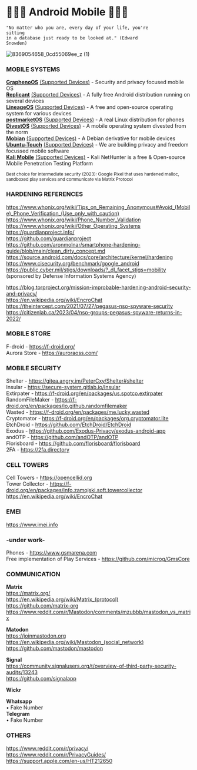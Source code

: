 # 📱📱📱 Android Mobile 📱📱📱 

<code>"No matter who you are, every day of your life, you're sitting</code>    
<code>in a database just ready to be looked at." (Edward Snowden)</code>    

![8369054658_0cd55069ee_z (1)](https://github.com/RENANZG/My-Android-Mobile/assets/53377291/3aba4180-6e30-4888-b177-a58637c74f18)

### MOBILE SYSTEMS
**[GraphenoOS](https://grapheneos.org)** [(Supported Devices)](https://grapheneos.org/faq#supported-devices) - Security and privacy focused mobile OS   
**[Replicant](https://www.replicant.us/)** [(Supported Devices)](https://redmine.replicant.us/projects/replicant/wiki/DeviceStatus) - A fully free Android distribution running on several devices   
**[LineageOS](https://wiki.lineageos.org/)** [(Supported Devices)](https://wiki.lineageos.org/devices/) - A free and open-source operating system for various devices   
**[postmarketOS](https://postmarketos.org/)** [(Supported Devices)](https://wiki.postmarketos.org/wiki/Devices) - A real Linux distribution for phones       
**[DivestOS](https://divestos.org/)** [(Supported Devices)](https://divestos.org/pages/devices) - A mobile operating system divested from the norm   
**[Mobian](https://mobian-project.org/)** [(Supported Devices)](https://wiki.debian.org/Mobian/Devices) - A Debian derivative for mobile devices   
**[Ubuntu-Touch](https://ubuntu-touch.io/)** [(Supported Devices)](https://ubports.com/nl/supported-products) - We are building privacy and freedom focussed mobile software   
**[Kali Mobile](https://www.kali.org/get-kali/#kali-mobile)** [(Supported Devices)](https://www.kali.org/get-kali/#kali-mobile) - Kali NetHunter is a free & Open-source Mobile Penetration Testing Platform   


<sub>Best choice for intermediate security (2023): Google Pixel that uses hardened malloc, sandboxed play services and communicate via Matrix Protocol</sub>    

### HARDENING REFERENCES  
https://www.whonix.org/wiki/Tips_on_Remaining_Anonymous#Avoid_(Mobile)_Phone_Verification_(Use_only_with_caution)  
https://www.whonix.org/wiki/Phone_Number_Validation  
https://www.whonix.org/wiki/Other_Operating_Systems  
https://guardianproject.info/  
https://github.com/guardianproject  
https://github.com/aronmolnar/smartphone-hardening-guide/blob/main/clean_dirty_concept.md    
https://source.android.com/docs/core/architecture/kernel/hardening  
https://www.cisecurity.org/benchmark/google_android  
https://public.cyber.mil/stigs/downloads/?_dl_facet_stigs=mobility (sponsored by Defense Information Systems Agency)      

https://blog.torproject.org/mission-improbable-hardening-android-security-and-privacy/  
https://en.wikipedia.org/wiki/EncroChat    
https://theintercept.com/2021/07/27/pegasus-nso-spyware-security    
https://citizenlab.ca/2023/04/nso-groups-pegasus-spyware-returns-in-2022/    


### MOBILE STORE  
F-droid - https://f-droid.org/  
Aurora Store - https://auroraoss.com/  

### MOBILE SECURITY  
Shelter - https://gitea.angry.im/PeterCxy/Shelter#shelter  
Insular - https://secure-system.gitlab.io/Insular  
Extirpater - https://f-droid.org/en/packages/us.spotco.extirpater  
RandomFileMaker - https://f-droid.org/en/packages/io.github.randomfilemaker  
Wasted - https://f-droid.org/en/packages/me.lucky.wasted  
Cryptomator - https://f-droid.org/en/packages/org.cryptomator.lite  
EtchDroid - https://github.com/EtchDroid/EtchDroid  
Exodus - https://github.com/Exodus-Privacy/exodus-android-app  
andOTP - https://github.com/andOTP/andOTP  
Florisboard - https://github.com/florisboard/florisboard  
2FA - https://2fa.directory  

### CELL TOWERS
Cell Towers - https://opencellid.org  
Tower Collector - https://f-droid.org/en/packages/info.zamojski.soft.towercollector  
https://en.wikipedia.org/wiki/EncroChat    

### EMEI   
https://www.imei.info  

### -under work-    
Phones - https://www.gsmarena.com  
Free implementation of Play Services - https://github.com/microg/GmsCore    

### COMMUNICATION

**Matrix**        
https://matrix.org/    
https://en.wikipedia.org/wiki/Matrix_(protocol)    
https://github.com/matrix-org    
https://www.reddit.com/r/Mastodon/comments/mzubbb/mastodon_vs_matrix    

**Matodon**    
https://joinmastodon.org    
https://en.wikipedia.org/wiki/Mastodon_(social_network)    
https://github.com/mastodon/mastodon    

**Signal**  
https://community.signalusers.org/t/overview-of-third-party-security-audits/13243    
https://github.com/signalapp    

**Wickr**  

**Whatsapp**    
• Fake Number    
**Telegram**    
• Fake Number    

### OTHERS
https://www.reddit.com/r/privacy/    
https://www.reddit.com/r/PrivacyGuides/    
https://support.apple.com/en-us/HT212650    

